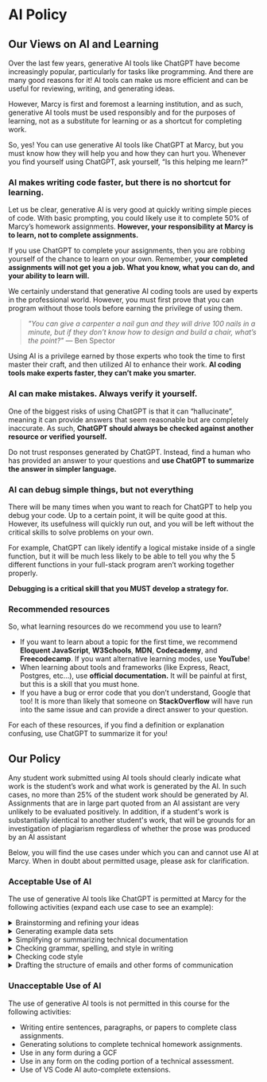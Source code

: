 # AI Policy

## Our Views on AI and Learning

Over the last few years, generative AI tools like ChatGPT have become increasingly popular, particularly for tasks like programming. And there are many good reasons for it! AI tools can make us more efficient and can be useful for reviewing, writing, and generating ideas. 

However, Marcy is first and foremost a learning institution, and as such, generative AI tools must be used responsibly and for the purposes of learning, not as a substitute for learning or as a shortcut for completing work. 

So, yes! You can use generative AI tools like ChatGPT at Marcy, but you must know how they will help you and how they can hurt you. Whenever you find yourself using ChatGPT, ask yourself, “Is this helping me learn?”

### AI makes writing code faster, but there is no shortcut for learning.

Let us be clear, generative AI is very good at quickly writing simple pieces of code. With basic prompting, you could likely use it to complete 50% of Marcy’s homework assignments. **However, your responsibility at Marcy is to learn, not to complete assignments.** 

If you use ChatGPT to complete your assignments, then you are robbing yourself of the chance to learn on your own. Remember, y**our completed assignments will not get you a job. What you know, what you can do, and your ability to learn will.** 

We certainly understand that generative AI coding tools are used by experts in the professional world. However, you must first prove that you can program without those tools before earning the privilege of using them. 

> *"You can give a carpenter a nail gun and they will drive 100 nails in a minute, but if they don’t know how to design and build a chair, what’s the point?"* — Ben Spector
> 

Using AI is a privilege earned by those experts who took the time to first master their craft, and then utilized AI to enhance their work. **AI coding tools make experts faster, they can’t make you smarter.**

### AI can make mistakes. Always verify it yourself.

One of the biggest risks of using ChatGPT is that it can “hallucinate”, meaning it can provide answers that seem reasonable but are completely inaccurate. As such, **ChatGPT should always be checked against another resource or verified yourself.**

Do not trust responses generated by ChatGPT. Instead, find a human who has provided an answer to your questions and **use ChatGPT to summarize the answer in simpler language.**

### AI can debug simple things, but not everything

There will be many times when you want to reach for ChatGPT to help you debug your code. Up to a certain point, it will be quite good at this. However, its usefulness will quickly run out, and you will be left without the critical skills to solve problems on your own.

For example, ChatGPT can likely identify a logical mistake inside of a single function, but it will be much less likely to be able to tell you why the 5 different functions in your full-stack program aren’t working together properly.

**Debugging is a critical skill that you MUST develop a strategy for.**

### Recommended resources

So, what learning resources do we recommend you use to learn?

* If you want to learn about a topic for the first time, we recommend **Eloquent JavaScript**, **W3Schools**, **MDN**, **Codecademy**, and **Freecodecamp**. If you want alternative learning modes, use **YouTube**!
* When learning about tools and frameworks (like Express, React, Postgres, etc…), use **official documentation.** It will be painful at first, but this is a skill that you must hone.
* If you have a bug or error code that you don’t understand, Google that too! It is more than likely that someone on **StackOverflow** will have run into the same issue and can provide a direct answer to your question.

For each of these resources, if you find a definition or explanation confusing, use ChatGPT to summarize it for you!

## Our Policy

Any student work submitted using AI tools should clearly indicate what work is the student’s work and what work is generated by the AI. In such cases, no more than 25% of the student work should be generated by AI. Assignments that are in large part quoted from an AI assistant are very unlikely to be evaluated positively. In addition, if a student's work is substantially identical to another student's work, that will be grounds for an investigation of plagiarism regardless of whether the prose was produced by an AI assistant

Below, you will find the use cases under which you can and cannot use AI at Marcy. When in doubt about permitted usage, please ask for clarification.

### Acceptable Use of AI

The use of generative AI tools like ChatGPT is permitted at Marcy for the following activities (expand each use case to see an example):



<details>

<summary> Brainstorming and refining your ideas</summary>

_ChatGPT is excellent at providing you with ideas for your projects. Make sure to specify the requirements of the projects and explain the desired features._

<img src="../.gitbook/assets/chatgpt-1-brainstorming.png" alt="" data-size="original">

</details>

<details>

<summary>Generating example data sets</summary>

_ChatGPT is excellent at generating well-formatted data sets for your projects! Make sure to specify the data types of the dataset you wish to generate and the language or format of the dataset (JavaScript, Python, JSON, comma-separated values/CSV, etc…)_

![](../.gitbook/assets/chatgpt-2-example-data.png)

</details>

<details>

<summary>Simplifying or summarizing technical documentation</summary>

_When you encounter a definition in a piece of technical documentation that confuses you, see if ChatGPT can summarize it for you. The documentation should ALWAYS be your “source of truth”, but ChatGPT can help explain complex concepts in language that may be easier to digest. First, state that you want to simplify a definition and then copy-paste the definition below._

![](../.gitbook/assets/chatgpt-3-simplifying-docs.png)

</details>

<details>

<summary>Checking grammar, spelling, and style in writing</summary>

_Use ChatGPT as a final review before submitting your writing submissions. Specify the question you are answering to provide the necessary context for ChatGPT to potentially correct any incorrect answers you may be providing. Specify that you want it to check for grammar, spelling, and style to reduce the degree to which it will rewrite your work._

![](../.gitbook/assets/chatgpt-4-checking-grammar.png)

</details>

<details>

<summary>Checking code style</summary>

_ChatGPT can be used to identify common code style issues such as variable names, spacing, indentation, and best practices. Specify the language that you are programming in to reduce the likelihood of hallucinations._

![](../.gitbook/assets/chatgpt-5-code-style.png)

</details>

<details>

<summary>Drafting the structure of emails and other forms of communication</summary>

_Use ChatGPT to provide a structure for communication with mentors, instructors, and other professionals. We often get feedback from hiring partners that they can tell when applications and emails are written using AI so always review the provided structure and revise it before sending to ensure that the writing sounds like YOU. Review the key points to learn how to write messages like this on your own._

![](../.gitbook/assets/chatgpt-6-drafting-messages.png)

</details>

### Unacceptable Use of AI

The use of generative AI tools is not permitted in this course for the following activities:

* Writing entire sentences, paragraphs, or papers to complete class assignments.
* Generating solutions to complete technical homework assignments.
* Use in any form during a GCF
* Use in any form on the coding portion of a technical assessment.
* Use of VS Code AI auto-complete extensions.
